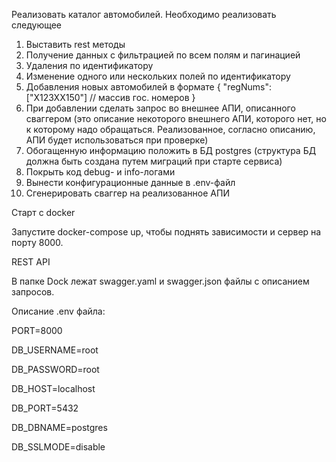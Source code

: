 Реализовать каталог автомобилей. Необходимо реализовать следующее
1. Выставить rest методы
 1. Получение данных с фильтрацией по всем полям и пагинацией 
 2. Удаления по идентификатору
 3. Изменение одного или нескольких полей по идентификатору
 4. Добавления новых автомобилей в формате
{
    "regNums": ["X123XX150"] // массив гос. номеров
}
2. При добавлении сделать запрос во внешнее АПИ, описанного сваггером (это описание некоторого внешнего АПИ, которого нет, но к которому надо обращаться. Реализованное, согласно описанию, АПИ будет использоваться при проверке)
3. Обогащенную информацию положить в БД postgres (структура БД должна быть создана путем миграций при старте сервиса)
4. Покрыть код debug- и info-логами
5. Вынести конфигурационные данные в .env-файл
6. Сгенерировать сваггер на реализованное АПИ


Старт с docker 

Запустите docker-compose up, чтобы поднять зависимости и сервер на порту 8000.

REST API

В папке Dock лежат swagger.yaml и swagger.json файлы с описанием запросов.

Описание .env файла:

PORT=8000

DB_USERNAME=root

DB_PASSWORD=root

DB_HOST=localhost

DB_PORT=5432

DB_DBNAME=postgres

DB_SSLMODE=disable

